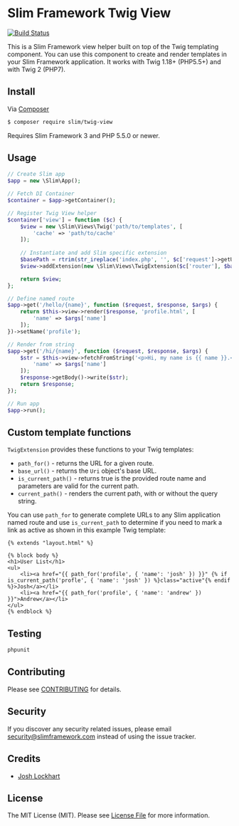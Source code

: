 # Slim Framework Twig View

[![Build Status](https://travis-ci.org/slimphp/Twig-View.svg?branch=master)](https://travis-ci.org/slimphp/Twig-View)

This is a Slim Framework view helper built on top of the Twig templating component. You can use this component to create and render templates in your Slim Framework application. It works with Twig 1.18+ (PHP5.5+) and with Twig 2 (PHP7).

## Install

Via [Composer](https://getcomposer.org/)

```bash
$ composer require slim/twig-view
```

Requires Slim Framework 3 and PHP 5.5.0 or newer.

## Usage

```php
// Create Slim app
$app = new \Slim\App();

// Fetch DI Container
$container = $app->getContainer();

// Register Twig View helper
$container['view'] = function ($c) {
    $view = new \Slim\Views\Twig('path/to/templates', [
        'cache' => 'path/to/cache'
    ]);
    
    // Instantiate and add Slim specific extension
    $basePath = rtrim(str_ireplace('index.php', '', $c['request']->getUri()->getBasePath()), '/');
    $view->addExtension(new \Slim\Views\TwigExtension($c['router'], $basePath));

    return $view;
};

// Define named route
$app->get('/hello/{name}', function ($request, $response, $args) {
    return $this->view->render($response, 'profile.html', [
        'name' => $args['name']
    ]);
})->setName('profile');

// Render from string
$app->get('/hi/{name}', function ($request, $response, $args) {
    $str = $this->view->fetchFromString('<p>Hi, my name is {{ name }}.</p>', [
        'name' => $args['name']
    ]);
    $response->getBody()->write($str);
    return $response;
});

// Run app
$app->run();
```

## Custom template functions

`TwigExtension` provides these functions to your Twig templates:

* `path_for()` - returns the URL for a given route.
* `base_url()` - returns the `Uri` object's base URL.
* `is_current_path()` - returns true is the provided route name and parameters are valid for the current path.
* `current_path()` - renders the current path, with or without the query string.


You can use `path_for` to generate complete URLs to any Slim application named route and use `is_current_path` to determine if you need to mark a link as active as shown in this example Twig template:

    {% extends "layout.html" %}

    {% block body %}
    <h1>User List</h1>
    <ul>
        <li><a href="{{ path_for('profile', { 'name': 'josh' }) }}" {% if is_current_path('profle', { 'name': 'josh' }) %}class="active"{% endif %}>Josh</a></li>
        <li><a href="{{ path_for('profile', { 'name': 'andrew' }) }}">Andrew</a></li>
    </ul>
    {% endblock %}


## Testing

```bash
phpunit
```

## Contributing

Please see [CONTRIBUTING](CONTRIBUTING.md) for details.

## Security

If you discover any security related issues, please email security@slimframework.com instead of using the issue tracker.

## Credits

- [Josh Lockhart](https://github.com/codeguy)

## License

The MIT License (MIT). Please see [License File](LICENSE.md) for more information.
